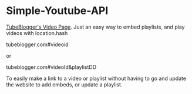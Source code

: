 # Simple-Youtube-API
[TubeBlogger's Video Page](https://tubeblogger.blogspot.com/p/videos.html). 
Just an easy way to embed playlists, and play videos with location.hash 

tubeblogger.com#videoid

or

tubeblogger.com#videoId&playlistDD

To easily make a link to a video or playlist without having to go and update the website to add embeds, or update a playlist. 
